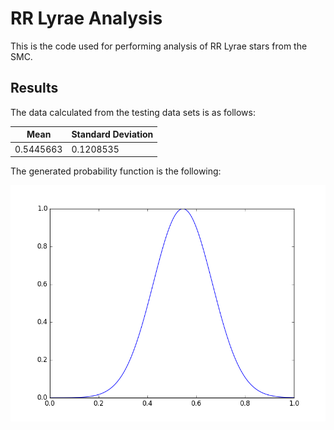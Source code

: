 # RR Lyrae Analysis
This is the code used for performing analysis of RR Lyrae stars from the SMC.

## Results
The data calculated from the testing data sets is as follows:

Mean      | Standard Deviation
----------|-------------------
0.5445663 | 0.1208535

The generated probability function is the following:

![Probability Function Graph](results/graph.png)
